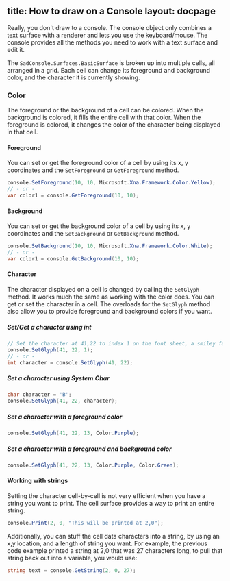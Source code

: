 title: How to draw on a Console
layout: docpage
---

Really, you don't draw to a console. The console object only combines a text surface with a renderer and lets you use the keyboard/mouse. The console provides all the methods you need to work with a text surface and edit it.

The `SadConsole.Surfaces.BasicSurface` is broken up into multiple cells, all arranged in a grid. Each cell can change its foreground and background color, and the character it is currently showing. 


### Color
The foreground or the background of a cell can be colored. When the background is colored, it fills the entire cell with that color. When the foreground is colored, it changes the color of the character being displayed in that cell.

#### Foreground
You can set or get the foreground color of a cell by using its x, y coordinates and the `SetForeground` or `GetForeground` method.

```csharp
console.SetForeground(10, 10, Microsoft.Xna.Framework.Color.Yellow);
// - or -
var color1 = console.GetForeground(10, 10);
```

#### Background
You can set or get the background color of a cell by using its x, y coordinates and the `SetBackground` or `GetBackground` method.
```csharp
console.SetBackground(10, 10, Microsoft.Xna.Framework.Color.White);
// - or -
var color1 = console.GetBackground(10, 10);
```

#### Character
The character displayed on a cell is changed by calling the `SetGlyph` method. It works much the same as working with the color does. You can get or set the character in a cell. The overloads for the `SetGlyph` method also allow you to provide foreground and background colors if you want.

##### Set/Get a character using int

```csharp
// Set the character at 41,22 to index 1 on the font sheet, a smiley face.
console.SetGlyph(41, 22, 1);
// - or -
int character = console.SetGlyph(41, 22);
```

##### Set a character using System.Char
```csharp
char character = 'B';
console.SetGlyph(41, 22, character);
```

##### Set a character with a foreground color
```csharp
console.SetGlyph(41, 22, 13, Color.Purple);
```

##### Set a character with a foreground and background color
```csharp
console.SetGlyph(41, 22, 13, Color.Purple, Color.Green);
```

#### Working with strings
Setting the character cell-by-cell is not very efficient when you have a string you want to print. The cell surface provides a way to print an entire string.

```csharp
console.Print(2, 0, "This will be printed at 2,0");
```

Additionally, you can stuff the cell data characters into a string, by using an x,y location, and a length of string you want. For example, the previous code example printed a string at 2,0 that was 27 characters long, to pull that string back out into a variable, you would use:

```csharp
string text = console.GetString(2, 0, 27);
```